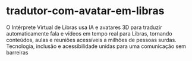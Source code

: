 # tradutor-com-avatar-em-libras
O Intérprete Virtual de Libras usa IA e avatares 3D para traduzir automaticamente fala e vídeos em tempo real para Libras, tornando conteúdos, aulas e reuniões acessíveis a milhões de pessoas surdas. Tecnologia, inclusão e acessibilidade unidas para uma comunicação sem barreiras
